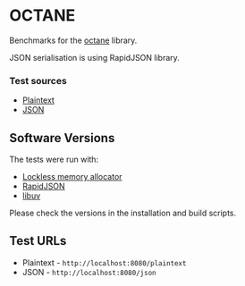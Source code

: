 # OCTANE

Benchmarks for the [octane](http://github.com/simongui/octane) library.

JSON serialisation is using RapidJSON library.

### Test sources

 * [Plaintext](src/responders/sds_responder.c)
 * [JSON](src/responders/sds_responder.c)

## Software Versions

The tests were run with:

 * [Lockless memory allocator](https://locklessinc.com/)
 * [RapidJSON](http://rapidjson.org/)
 * [libuv](http://libuv.org/)

Please check the versions in the installation and build scripts.

## Test URLs

 * Plaintext - `http://localhost:8080/plaintext`
 * JSON - `http://localhost:8080/json` 
